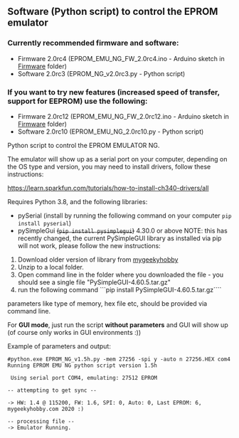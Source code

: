 ## Software (Python script) to control the EPROM emulator

### Currently recommended firmware and software:
* Firmware 2.0rc4 (EPROM_EMU_NG_FW_2.0rc4.ino - Arduino sketch in [Firmware](https://github.com/Kris-Sekula/EPROM-EMU-NG/tree/master/Firmware) folder)
* Software 2.0rc3 (EPROM_NG_v2.0rc3.py - Python script)

### If you want to try new features (increased speed of transfer, support for EEPROM) use the following:
* Firmware 2.0rc12 (EPROM_EMU_NG_FW_2.0rc12.ino - Arduino sketch in [Firmware](https://github.com/Kris-Sekula/EPROM-EMU-NG/tree/master/Firmware) folder)
* Software 2.0rc10 (EPROM_EMU_NG_2.0rc10.py - Python script)

Python script to control the EPROM EMULATOR NG.

The emulator will show up as a serial port on your computer, depending on the OS type and version, you may need to install drivers, follow these instructions:

https://learn.sparkfun.com/tutorials/how-to-install-ch340-drivers/all

Requires Python 3.8, and the following libraries:
* pySerial (install by running the following command on your computer ```pip install pyserial```)
* pySimpleGui ~~(```pip install pysimplegui```)~~ 4.30.0 or above
NOTE: this has recently changed, the current PySimpleGUI library as installed via pip will not work, please follow the new instructions:
1. Download older version of library from [mygeekyhobby](https://mygeekyhobby.com/wp-content/uploads/2025/03/pysimplegui4.zip)
2. Unzip to a local folder.
3. Open command line in the folder where you downloaded the file - you should see a single file "PySimpleGUI-4.60.5.tar.gz"
4. run the following command ```pip install PySimpleGUI-4.60.5.tar.gz````


parameters like type of memory, hex file etc, should be provided via command line.

For **GUI mode**, just run the script **without parameters** and GUI will show up (of course only works in GUI environments :))

Example of parameters and output:
```
#python.exe EPROM_NG_v1.5h.py -mem 27256 -spi y -auto n 27256.HEX com4
Running EPROM EMU NG python script version 1.5h

 Using serial port COM4, emulating: 27512 EPROM

-- attempting to get sync --

-> HW: 1.4 @ 115200, FW: 1.6, SPI: 0, Auto: 0, Last EPROM: 6, mygeekyhobby.com 2020 :)

-- processing file --
-> Emulator Running.
```
